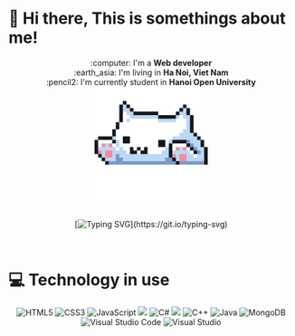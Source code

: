 # :notebook_with_decorative_cover: Hi there, This is somethings about me!
<div align="center">
    :computer: I'm a <b>Web developer</b> <br>
    :earth_asia: I'm living in <b>Ha Noi, Viet Nam</b> <br>
    :pencil2: I'm currently student in <b> Hanoi Open University </b> <br>
  <div>
    <img src="./resources/cat.gif" width="200px" />
  </div>
</div>
<br>
<div align="center">
    
[![Typing SVG](https://readme-typing-svg.herokuapp.com?font=Hepta+Slab&size=30&duration=2000&pause=100&color=01DAB3&center=true&vCenter=true&random=false&width=435&lines=Xin+ch%C3%A0o+th%E1%BA%BF+gi%E1%BB%9Bi!;Hello+world!;%E3%81%93%E3%82%93%E3%81%AB%E3%81%A1%E3%81%AF%E4%B8%96%E7%95%8C!;%D9%85%D8%B1%D8%AD%D8%A8%D8%A7+%D8%A8%D8%A7%D9%84%D8%B9%D8%A7%D9%84%D9%85!;Hallo+Welt!;%D0%9F%D1%80%D0%B8%D0%B2%D0%B5%D1%82%2C+%D0%BC%D0%B8%D1%80!;Bonjour+le+monde!;%E4%BD%A0%E5%A5%BD%E4%B8%96%E7%95%8C!;%EC%95%88%EB%85%95%ED%95%98%EC%84%B8%EC%9A%94+%EC%84%B8%EC%83%81!;%E0%BA%AA%E0%BA%B0%E2%80%8B%E0%BA%9A%E0%BA%B2%E0%BA%8D%E2%80%8B%E0%BA%94%E0%BA%B5%E2%80%8B%E0%BA%8A%E0%BA%B2%E0%BA%A7%E2%80%8B%E0%BB%82%E0%BA%A5%E0%BA%81!;%E0%B8%AA%E0%B8%A7%E0%B8%B1%E0%B8%AA%E0%B8%94%E0%B8%B5%E0%B8%8A%E0%B8%B2%E0%B8%A7%E0%B9%82%E0%B8%A5%E0%B8%81!;Hola+Mundo!;Hej+v%C3%A4rlden!)](https://git.io/typing-svg)
    
</div>

<br>

# :computer: Technology in use

<div align="center">
  
![HTML5](https://img.shields.io/badge/html5-%23E34F26.svg?style=for-the-badge&logo=html5&logoColor=white)
![CSS3](https://img.shields.io/badge/css3-%231572B6.svg?style=for-the-badge&logo=css3&logoColor=white)
![JavaScript](https://img.shields.io/badge/javascript-%23323330.svg?style=for-the-badge&logo=javascript&logoColor=%23F7DF1E)
<img src="https://img.shields.io/badge/Node.js-43853D?style=for-the-badge&logo=node.js&logoColor=white" />
![C#](https://img.shields.io/badge/c%23-%23239120.svg?style=for-the-badge&logo=csharp&logoColor=white)
<img src="https://img.shields.io/badge/.NET-5C2D91?style=for-the-badge&logo=.net&logoColor=white" />
![C++](https://img.shields.io/badge/c++-%2300599C.svg?style=for-the-badge&logo=c%2B%2B&logoColor=white)
![Java](https://img.shields.io/badge/java-%23ED8B00.svg?style=for-the-badge&logo=openjdk&logoColor=white)
![MongoDB](https://img.shields.io/badge/MongoDB-%234ea94b.svg?style=for-the-badge&logo=mongodb&logoColor=white)
![Visual Studio Code](https://img.shields.io/badge/Visual%20Studio%20Code-0078d7.svg?style=for-the-badge&logo=visual-studio-code&logoColor=white)
![Visual Studio](https://img.shields.io/badge/Visual%20Studio-5C2D91.svg?style=for-the-badge&logo=visual-studio&logoColor=white)
  
</div>

